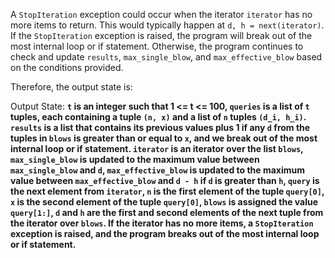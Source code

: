 A `StopIteration` exception could occur when the iterator `iterator` has no more items to return. This would typically happen at `d, h = next(iterator)`. If the `StopIteration` exception is raised, the program will break out of the most internal loop or if statement. Otherwise, the program continues to check and update `results`, `max_single_blow`, and `max_effective_blow` based on the conditions provided.

Therefore, the output state is:

Output State: **`t` is an integer such that 1 <= t <= 100, `queries` is a list of `t` tuples, each containing a tuple `(n, x)` and a list of `n` tuples `(d_i, h_i)`. `results` is a list that contains its previous values plus 1 if any `d` from the tuples in `blows` is greater than or equal to `x`, and we break out of the most internal loop or if statement. `iterator` is an iterator over the list `blows`, `max_single_blow` is updated to the maximum value between `max_single_blow` and `d`, `max_effective_blow` is updated to the maximum value between `max_effective_blow` and `d - h` if `d` is greater than `h`, `query` is the next element from `iterator`, `n` is the first element of the tuple `query[0]`, `x` is the second element of the tuple `query[0]`, `blows` is assigned the value `query[1:]`, `d` and `h` are the first and second elements of the next tuple from the iterator over `blows`. If the iterator has no more items, a `StopIteration` exception is raised, and the program breaks out of the most internal loop or if statement.**